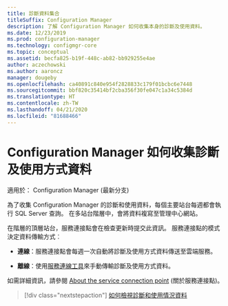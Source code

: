 ```yaml
---
title: 診斷資料集合
titleSuffix: Configuration Manager
description: 了解 Configuration Manager 如何收集本身的診斷及使用資料。
ms.date: 12/23/2019
ms.prod: configuration-manager
ms.technology: configmgr-core
ms.topic: conceptual
ms.assetid: becfa825-b19f-448c-ab82-bb929255e4ae
author: aczechowski
ms.author: aaroncz
manager: dougeby
ms.openlocfilehash: ca40891c840e954f2828833c179f01bcbc6e7448
ms.sourcegitcommit: bbf820c35414bf2cba356f30fe047c1a34c5384d
ms.translationtype: HT
ms.contentlocale: zh-TW
ms.lasthandoff: 04/21/2020
ms.locfileid: "81688466"
---
```

# <a name="how-configuration-manager-collects-diagnostics-and-usage-data"></a>Configuration Manager 如何收集診斷及使用方式資料

適用於：  Configuration Manager (最新分支)

為了收集 Configuration Manager 的診斷和使用資料，每個主要站台每週都會執行 SQL Server 查詢。 在多站台階層中，會將資料複寫至管理中心網站。  

在階層的頂層站台，服務連接點會在檢查更新時提交此資訊。 服務連接點的模式決定資料傳輸方式︰

- **連線**：服務連接點會每週一次自動將診斷及使用方式資料傳送至雲端服務。

- **離線**：使用[服務連線工具](../../servers/manage/use-the-service-connection-tool.md)來手動傳輸診斷及使用方式資料。

如需詳細資訊，請參閱 [About the service connection point](../../servers/deploy/configure/about-the-service-connection-point.md) (關於服務連接點)。

> [!div class="nextstepaction"]
> [如何檢視診斷和使用情況資料](view-diagnostics-and-usage-data.md)

